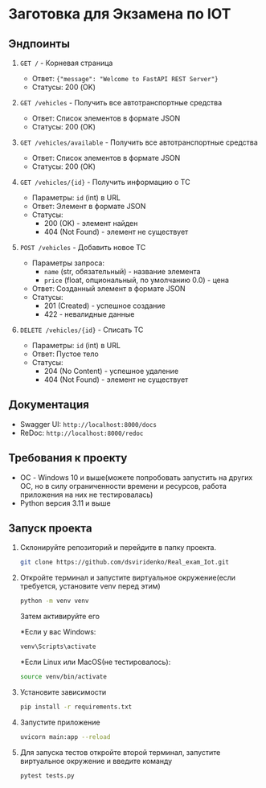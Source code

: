 # Заготовка для Экзамена по IOT

## Эндпоинты

1. `GET /` - Корневая страница
   - Ответ: `{"message": "Welcome to FastAPI REST Server"}`
   - Статусы: 200 (OK)

2. `GET /vehicles` - Получить все автотранспортные средства
   - Ответ: Список элементов в формате JSON
   - Статусы: 200 (OK)
     
3. `GET /vehicles/available` - Получить все автотранспортные средства
   - Ответ: Список элементов в формате JSON
   - Статусы: 200 (OK)

4. `GET /vehicles/{id}` - Получить информацию о ТС
   - Параметры: `id` (int) в URL
   - Ответ: Элемент в формате JSON
   - Статусы:
     - 200 (OK) - элемент найден
     - 404 (Not Found) - элемент не существует

5. `POST /vehicles` - Добавить новое ТС
   - Параметры запроса:
     - `name` (str, обязательный) - название элемента
     - `price` (float, опциональный, по умолчанию 0.0) - цена
   - Ответ: Созданный элемент в формате JSON
   - Статусы:
     - 201 (Created) - успешное создание
     - 422 - невалидные данные

6. `DELETE /vehicles/{id}` - Списать ТС
   - Параметры: `id` (int) в URL
   - Ответ: Пустое тело
   - Статусы:
     - 204 (No Content) - успешное удаление
     - 404 (Not Found) - элемент не существует

## Документация

- Swagger UI: `http://localhost:8000/docs`
- ReDoc: `http://localhost:8000/redoc`

## Требования к проекту

- ОС - Windows 10 и выше(можете попробовать запустить на других ОС, но в силу ограниченности времени и ресурсов, работа приложения на них не тестировалась)
- Python версия 3.11 и выше

## Запуск проекта

1. Склонируйте репозиторий и перейдите в папку проекта.
   ``` bash
   git clone https://github.com/dsviridenko/Real_exam_Iot.git
   ```
 
2. Откройте терминал и запустите виртуальное окружение(если требуется, установите venv перед этим)
   ``` bash
   python -m venv venv
   ```
   Затем активируйте его

   *Если у вас Windows:
   ``` bash
   venv\Scripts\activate
   ```
   *Если Linux или MacOS(не тестировалось):
   ``` bash
   source venv/bin/activate
   ```
3. Установите зависимости
   ``` bash
   pip install -r requirements.txt
   ```
4. Запустите приложение
   ``` bash 
   uvicorn main:app --reload
   ```
5. Для запуска тестов откройте второй терминал, запустите виртуальное окружение и введите команду
   ``` bash
   pytest tests.py
   ```
